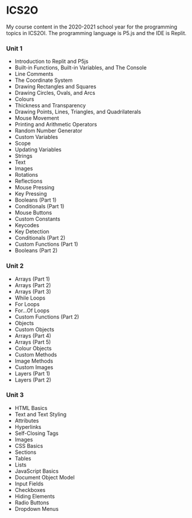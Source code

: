 # ICS2O
My course content in the 2020-2021 school year for the programming topics in ICS2OI. The programming language is P5.js and the IDE is Replit.

### Unit 1

<ul><li>Introduction to Replit and P5js</li><li>Built-in Functions, Built-in Variables, and The Console</li><li>Line Comments</li><li>The Coordinate System</li><li>Drawing Rectangles and Squares</li><li>Drawing Circles, Ovals, and Arcs</li><li>Colours</li><li>Thickness and Transparency</li><li>Drawing Points, Lines, Triangles, and Quadrilaterals</li><li>Mouse Movement</li><li>Printing and Arithmetic Operators</li><li>Random Number Generator</li><li>Custom Variables</li><li>Scope</li><li>Updating Variables</li><li>Strings</li><li>Text</li><li>Images</li><li>Rotations</li><li>Reflections</li><li>Mouse Pressing</li><li>Key Pressing</li><li>Booleans (Part 1)</li><li>Conditionals (Part 1)</li><li>Mouse Buttons</li><li>Custom Constants</li><li>Keycodes</li><li>Key Detection</li><li>Conditionals (Part 2)</li><li>Custom Functions (Part 1)</li><li>Booleans (Part 2)</li></ul> 

### Unit 2

<ul><li>Arrays (Part 1)</li><li>Arrays (Part 2)</li><li>Arrays (Part 3)</li><li>While Loops</li><li>For Loops</li><li>For...Of Loops</li><li>Custom Functions (Part 2)</li><li>Objects</li><li>Custom Objects</li><li>Arrays (Part 4)</li><li>Arrays (Part 5)</li><li>Colour Objects</li><li>Custom Methods</li><li>Image Methods</li><li>Custom Images</li><li>Layers (Part 1)</li><li>Layers (Part 2)</li></ul>

### Unit 3

<ul><li>HTML Basics</li><li>Text and Text Styling</li><li>Attributes</li><li>Hyperlinks</li><li>Self-Closing Tags</li><li>Images</li><li>CSS Basics</li><li>Sections</li><li>Tables</li><li>Lists</li><li>JavaScript Basics</li><li>Document Object Model</li><li>Input Fields</li><li>Checkboxes</li><li>Hiding Elements</li><li>Radio Buttons</li><li>Dropdown Menus</li></ul>
